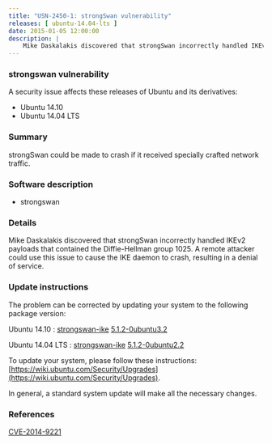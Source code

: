 ```yaml
---
title: "USN-2450-1: strongSwan vulnerability"
releases: [ ubuntu-14.04-lts ]
date: 2015-01-05 12:00:00
description: |
    Mike Daskalakis discovered that strongSwan incorrectly handled IKEv2 payloads that contained the Diffie-Hellman group 1025. A remote attacker could use this issue to cause the IKE daemon to crash, resulting in a denial of service. 
--- 
```

 
### strongswan vulnerability

A security issue affects these releases of Ubuntu and its derivatives:

* Ubuntu 14.10
* Ubuntu 14.04 LTS

### Summary

strongSwan could be made to crash if it received specially crafted network traffic.

### Software description

* strongswan 

### Details

Mike Daskalakis discovered that strongSwan incorrectly handled IKEv2 payloads that contained the Diffie-Hellman group 1025. A remote attacker could use this issue to cause the IKE daemon to crash, resulting in a denial of service. 

### Update instructions

The problem can be corrected by updating your system to the following package version:

Ubuntu 14.10
 : [strongswan-ike](https://launchpad.net/ubuntu/+source/strongswan) <span> [5.1.2-0ubuntu3.2](https://launchpad.net/ubuntu/+source/strongswan/5.1.2-0ubuntu3.2) </span> 

Ubuntu 14.04 LTS
 : [strongswan-ike](https://launchpad.net/ubuntu/+source/strongswan) <span> [5.1.2-0ubuntu2.2](https://launchpad.net/ubuntu/+source/strongswan/5.1.2-0ubuntu2.2) </span> 

To update your system, please follow these instructions: [https://wiki.ubuntu.com/Security/Upgrades](https://wiki.ubuntu.com/Security/Upgrades).

In general, a standard system update will make all the necessary changes. 

### References

 [CVE-2014-9221](http://people.ubuntu.com/~ubuntu-security/cve/CVE-2014-9221)
 
